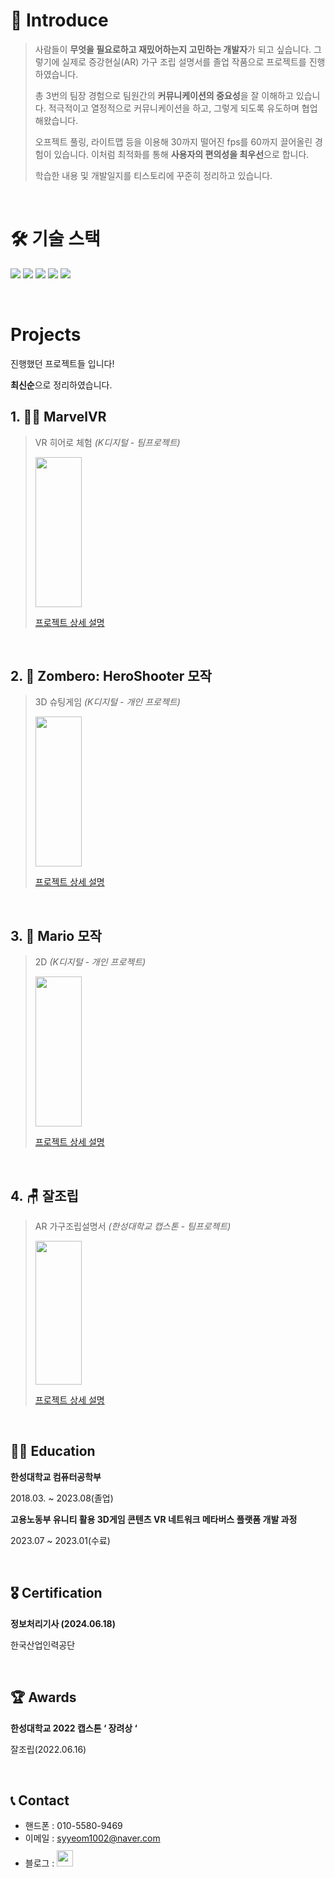 # 👋 Introduce

> 사람들이 **무엇을 필요로하고 재밌어하는지 고민하는 개발자**가 되고 싶습니다. 그렇기에 실제로 증강현실(AR) 가구 조립 설명서를 졸업 작품으로 프로젝트를 진행하였습니다.
> 
> 총 3번의 팀장 경험으로 팀원간의 **커뮤니케이션의 중요성**을 잘 이해하고 있습니다. 적극적이고 열정적으로 커뮤니케이션을 하고, 그렇게 되도록 유도하며 협업해왔습니다.
> 
> 오프젝트 풀링, 라이트맵 등을 이용해 30까지 떨어진 fps를 60까지 끌어올린 경험이 있습니다. 이처럼 최적화를 통해 **사용자의 편의성을 최우선**으로 합니다.
> 
> 학습한 내용 및 개발일지를 티스토리에 꾸준히 정리하고 있습니다.

<br />


# 🛠 기술 스택 
<img src="https://img.shields.io/badge/Unity-181717?style=for-the-badge&logo=Unity&logoColor=white"> <img src="https://img.shields.io/badge/-C%23-7952B3?logo=Csharp&style=for-the-badge">  <img src="https://img.shields.io/badge/SVN-3776AB?style=for-the-badge&logo=SVN&logoColor=white"> <img src="https://img.shields.io/badge/Oculus-00599C?style=for-the-badge&logo=Oculus&logoColor=white"> <img src="https://img.shields.io/badge/GitHub-181717?style=for-the-badge&logo=GitHub&logoColor=white">

<br>

#  Projects
진행했던 프로젝트들 입니다! 


**최신순**으로 정리하였습니다.


## 1. 🦸‍♂️ MarvelVR

> VR 히어로 체험 _(K디지털 - 팀프로젝트)_
> 
> <img src="https://github.com/user-attachments/assets/062e01bc-0b4b-4e5c-aebe-fc93e6f845b8" width="40%" height="240"/>
>
>[프로젝트 상세 설명](https://github.com/syyeom1002/MarvelVR)  

<br />

## 2. 🤠 Zombero: HeroShooter 모작

> 3D 슈팅게임 _(K디지털 - 개인 프로젝트)_
> 
> <img src="https://github.com/user-attachments/assets/28d44526-eb4c-4ed0-acc6-e71b4057d09f" width="40%" height="240"/>
> 
> [프로젝트 상세 설명](https://github.com/syyeom1002/Zombero)

<br />

## 3. 🍄 Mario 모작 

> 2D _(K디지털 - 개인 프로젝트)_
>
> <img src="https://github.com/user-attachments/assets/add4639f-7fde-4da8-9d7a-5382d1992e95" width="40%" height="240"/>
>
> [프로젝트 상세 설명](https://github.com/syyeom1002/Mario)

<br />

## 4. 🪑 잘조립

> AR 가구조립설명서 _(한성대학교 캡스톤 - 팀프로젝트)_
>
> <img src="https://github.com/user-attachments/assets/38d59b9b-893b-4802-814c-df8887c1d974" width="40%" height="230"/>
>
> [프로젝트 상세 설명](https://github.com/syyeom1002/Capstone_AR-)

<br />

## 👩‍🏫 Education
**한성대학교 컴퓨터공학부**

2018.03. ~ 2023.08(졸업)


**고용노동부 유니티 활용 3D게임 콘텐츠 VR 네트워크 메타버스 플랫폼 개발 과정** 

2023.07 ~ 2023.01(수료)

<br>

## 🎖 Certification
**정보처리기사 (2024.06.18)**

한국산업인력공단

<br>

## 🏆 Awards
**한성대학교 2022 캡스톤 ‘ 장려상 ‘**

잘조립(2022.06.16)

<br>

## 📞 Contact
- 핸드폰 : 010-5580-9469
- 이메일 : syyeom1002@naver.com
- 블로그 : <a href="https://syyeom1002.tistory.com/">
  <img src="https://user-images.githubusercontent.com/68724828/185885678-8f619bfa-1160-4bb4-a026-f758a4014f82.png" height="26px" style="margin-top: 10px" />
  </a>

